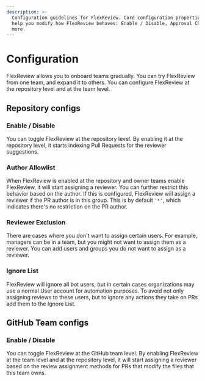 ```yaml
---
description: >-
  Configuration guidelines for FlexReview. Core configuration properties that
  help you modify how FlexReview behaves: Enable / Disable, Approval Check, and
  more.
---
```


# Configuration

FlexReview allows you to onboard teams gradually. You can try FlexReview from one team, and expand it to others. You can configure FlexReview at the repository level and at the team level.

## Repository configs

### Enable / Disable

You can toggle FlexReview at the repository level. By enabling it at the repository level, it starts indexing Pull Requests for the reviewer suggestions.

### Author Allowlist

When FlexReview is enabled at the repository and owner teams enable FlexReview, it will start assigning a reviewer. You can further restrict this behavior based on the author. If this is configured, FlexReview will assign a reviewer if the PR author is in this group. This is by default `'*'`, which indicates there's no restriction on the PR author.

### Reviewer Exclusion

There are cases where you don't want to assign certain users. For example, managers can be in a team, but you might not want to assign them as a reviewer. You can add users and groups you do not want to assign as a reviewer.

### Ignore List

FlexReview will ignore all bot users, but in certain cases organizations may use a normal User account for automation purposes. To avoid not only assigning reviews to these users, but to ignore any actions they take on PRs add them to the Ignore List.

## GitHub Team configs

### Enable / Disable

You can toggle FlexReview at the GitHub team level. By enabling FlexReview at the team level and at the repository level, it will start assigning a reviewer based on the review assignment methods for PRs that modify the files that this team owns.
